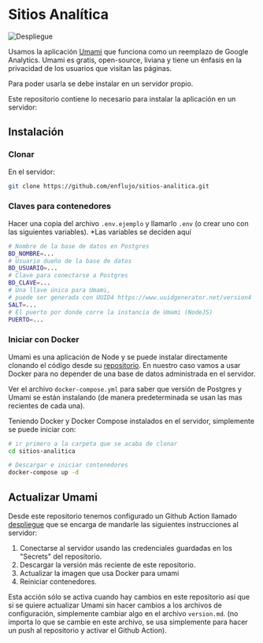 # Sitios Analítica

![Despliegue](https://github.com/enflujo/sitios-analitica/actions/workflows/despliegue.yml/badge.svg)


Usamos la aplicación [Umami](https://umami.is/docs/about) que funciona como un reemplazo de Google Analytics. Umami es gratis, open-source, liviana y tiene un énfasis en la privacidad de los usuarios que visitan las páginas. 

Para poder usarla se debe instalar en un servidor propio. 

Este repositorio contiene lo necesario para instalar la aplicación en un servidor:

## Instalación

### Clonar
En el servidor:

```bash
git clone https://github.com/enflujo/sitios-analitica.git
```

### Claves para contenedores
Hacer una copia del archivo `.env.ejemplo` y llamarlo `.env` (o crear uno con las siguientes variables).
*Las variables se deciden aquí

```bash
# Nombre de la base de datos en Postgres
BD_NOMBRE=...
# Usuario dueño de la base de datos
BD_USUARIO=...
# Clave para conectarse a Postgres
BD_CLAVE=...
# Una llave única para Umami,
# puede ser generada con UUID4 https://www.uuidgenerator.net/version4
SALT=...
# El puerto por donde corre la instancia de Umami (NodeJS)
PUERTO=...
```

### Iniciar con Docker
Umami es una aplicación de Node y se puede instalar directamente clonando el código desde su [repositorio](https://github.com/mikecao/umami). En nuestro caso vamos a usar Docker para no depender de una base de datos administrada en el servidor. 

Ver el archivo `docker-compose.yml` para saber que versión de Postgres y Umami se están instalando (de manera predeterminada se usan las mas recientes de cada una).

Teniendo Docker y Docker Compose instalados en el servidor, simplemente se puede iniciar con:

```bash
# ir primero a la carpeta que se acaba de clonar
cd sitios-analitica

# Descargar e iniciar contenedores
docker-compose up -d
```

## Actualizar Umami

Desde este repositorio tenemos configurado un Github Action llamado [despliegue](./.github/workflows/despliegue.yml) que se encarga de mandarle las siguientes instrucciones al servidor:

1. Conectarse al servidor usando las credenciales guardadas en los "Secrets" del repositorio.
2. Descargar la versión más reciente de este repositorio.
3. Actualizar la imagen que usa Docker para umami
4. Reiniciar contenedores.

Esta acción sólo se activa cuando hay cambios en este repositorio así que si se quiere actualizar Umami sin hacer cambios a los archivos de configuración, simplemente cambiar algo en el archivo `version.md`. (no importa lo que se cambie en este archivo, se usa simplemente para hacer un push al repositorio y activar el Github Action).

